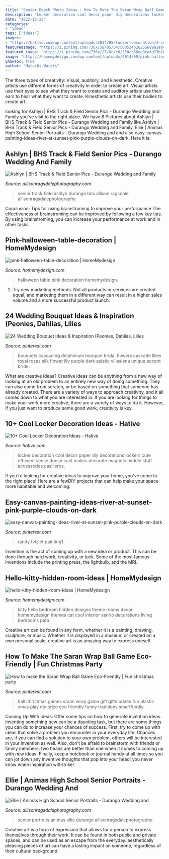 ```yaml
---
title: "Senior Beach Photo Ideas : How To Make The Saran Wrap Ball Game Eco-friendly"
description: "Locker decoration cool decor paper diy decorations lockers cute efficient sense doesn cost makes decorate magnets middle stuff accessories casilleros"
date: "2022-12-23"
categories:
- "ideas"
tags: ["ideas"]
images:
- "https://hative.com/wp-content/uploads/2014/05/locker-decoration/4-contact-paper-locker-decoration.jpg"
featuredImage: "https://i.pinimg.com/736x/58/05/34/580534b26255689a1ed44f72a5654a68.jpg"
featured_image: "https://i.pinimg.com/736x/25/0c/c6/250cc66ee9cafd73b201e4afed9d213e.jpg"
image: "https://homemydesign.com/wp-content/uploads/2014/09/pink-halloween-table-decoration.jpg"
ShowToc: true
author: "Malachi Waters"
---
```



The three types of creativity: Visual, auditory, and kinesthetic.
Creative artists use different forms of creativity in order to create art. Visual artists use their eyes to see what they want to create and auditory artists use their ears to hear what they want to create. Kinesthetic artists use their bodies to create art.

	

		
looking for Ashlyn | BHS Track &amp; Field Senior Pics - Durango Wedding and Family you've visit to the right place. We have 8 Pictures about Ashlyn | BHS Track &amp; Field Senior Pics - Durango Wedding and Family like Ashlyn | BHS Track &amp; Field Senior Pics - Durango Wedding and Family, Ellie | Animas High School Senior Portraits - Durango Wedding and and also easy-canvas-painting-ideas-river-at-sunset-pink-purple-clouds-on-dark. Here it is:
		
    
## Ashlyn | BHS Track &amp; Field Senior Pics - Durango Wedding And Family

<img loading=lazy src="https://allisonragsdalephotography.com/wp-content/uploads/2013/08/allisonragsdalephotography-1217.jpg" onerror="this.onerror=null;this.src='https://tse2.mm.bing.net/th?id=OIP.JlBPhlrNWzF9oAGafvPwpwHaLI&amp;pid=15.1';" alt="Ashlyn | BHS Track &amp; Field Senior Pics - Durango Wedding and Family">

_Source: allisonragsdalephotography.com_

>senior track field ashlyn durango bhs allison ragsdale allisonragsdalephotography. 

	

Conclusion: Tips for using brainstroming to improve your performance
The effectiveness of brainstroming can be improved by following a few key tips. By using brainstroming, you can increase your performance at work and in other tasks.

    
## Pink-halloween-table-decoration | HomeMydesign

<img loading=lazy src="https://homemydesign.com/wp-content/uploads/2014/09/pink-halloween-table-decoration.jpg" onerror="this.onerror=null;this.src='https://tse1.mm.bing.net/th?id=OIP.SY18StK4O_4xomBvnvwmowHaLH&amp;pid=15.1';" alt="pink-halloween-table-decoration | HomeMydesign">

_Source: homemydesign.com_

>halloween table pink decoration homemydesign. 

	

1. Try new marketing methods. Not all products or services are created equal, and marketing them in a different way can result in a higher sales volume and a more successful product launch.

    
## 24 Wedding Bouquet Ideas &amp; Inspiration (Peonies, Dahlias, Lilies

<img loading=lazy src="https://i.pinimg.com/736x/25/0c/c6/250cc66ee9cafd73b201e4afed9d213e.jpg" onerror="this.onerror=null;this.src='https://tse3.mm.bing.net/th?id=OIP.rCfRv0d8sQnr8kUoVgpOowHaLH&amp;pid=15.1';" alt="24 Wedding Bouquet Ideas &amp; Inspiration (Peonies, Dahlias, Lilies">

_Source: pinterest.com_

>bouquets cascading delphinium bouquet bridal flowers cascade lilies royal roses silk flower lily purple dark asiatic villasiena unique accent bride. 

	

What are creative ideas?
Creative ideas can be anything from a new way of looking at an old problem to an entirely new way of doing something. They can also come from scratch, or be based on something that someone has already created. There are a variety of ways to approach creativity, and it all comes down to what you are interested in. If you are looking for things to make your work more creative, there are a variety of ways to do it. However, if you just want to produce some good work, creativity is key.

    
## 10+ Cool Locker Decoration Ideas - Hative

<img loading=lazy src="https://hative.com/wp-content/uploads/2014/05/locker-decoration/4-contact-paper-locker-decoration.jpg" onerror="this.onerror=null;this.src='https://tse2.mm.bing.net/th?id=OIP.OKAdD3z3iR9AekLOzqiHPQHaJ6&amp;pid=15.1';" alt="10+ Cool Locker Decoration Ideas - Hative">

_Source: hative.com_

>locker decoration cool decor paper diy decorations lockers cute efficient sense doesn cost makes decorate magnets middle stuff accessories casilleros. 

	

If you're looking for creative ideas to improve your home, you've come to the right place! Here are a fewDIY projects that can help make your space more habitable and welcoming.

    
## Easy-canvas-painting-ideas-river-at-sunset-pink-purple-clouds-on-dark

<img loading=lazy src="https://i.pinimg.com/736x/12/24/9c/12249c964a28a85c93911860b9542bd4.jpg" onerror="this.onerror=null;this.src='https://tse2.mm.bing.net/th?id=OIP.syElN6CYybxdYW4rxvCXFQHaJ5&amp;pid=15.1';" alt="easy-canvas-painting-ideas-river-at-sunset-pink-purple-clouds-on-dark">

_Source: pinterest.com_

>randy tvizlet painting1. 

	

Invention is the act of coming up with a new idea or product. This can be done through hard work, creativity, or luck. Some of the most famous inventions include the printing press, the lightbulb, and the MRI.

    
## Hello-kitty-hidden-room-ideas | HomeMydesign

<img loading=lazy src="https://homemydesign.com/wp-content/uploads/2014/06/hello-kitty-hidden-room-ideas.jpg" onerror="this.onerror=null;this.src='https://tse3.mm.bing.net/th?id=OIP.7FUIDXv34wLvXQkpQTjkGAHaJ-&amp;pid=15.1';" alt="hello-kitty-hidden-room-ideas | HomeMydesign">

_Source: homemydesign.com_

>kitty hello bedroom hidden designs theme rooms decor homemydesign themes cat cool interior sanrio decorations living bedrooms para. 

	

Creative art can be found in any form, whether it is a painting, drawing, sculpture, or music. Whether it is displayed in a museum or created on a own personal scale, creative art is an amazing way to express oneself.

    
## How To Make The Saran Wrap Ball Game Eco-Friendly | Fun Christmas Party

<img loading=lazy src="https://i.pinimg.com/736x/58/05/34/580534b26255689a1ed44f72a5654a68.jpg" onerror="this.onerror=null;this.src='https://tse2.mm.bing.net/th?id=OIP.41Dg66iJS_vhafmT2Tl2vAHaJ_&amp;pid=15.1';" alt="How to make the Saran Wrap Ball Game Eco-Friendly | Fun christmas party">

_Source: pinterest.com_

>ball christmas games saran wrap game gift gifts prizes fun plastic xmas play diy prize eco friendly funny traditions smartfundiy. 

	

Coming Up With Ideas: Offer some tips on how to generate invention ideas.
Inventing something new can be a daunting task, but there are some things you can do to increase your chances of success. First, try to come up with ideas that solve a problem you encounter in your everyday life. Chances are, if you can find a solution to your own problem, others will be interested in your invention as well. Also, don't be afraid to brainstorm with friends or family members; two heads are better than one when it comes to coming up with new ideas. Finally, keep a notebook or journal handy at all times so you can jot down any inventive thoughts that pop into your head; you never know when inspiration will strike!

    
## Ellie | Animas High School Senior Portraits - Durango Wedding And

<img loading=lazy src="https://allisonragsdalephotography.com/wp-content/uploads/2013/07/allisonragsdalephotography-5727.jpg" onerror="this.onerror=null;this.src='https://tse4.mm.bing.net/th?id=OIP.eR9zfPSOytNHbLM_vOiuyQHaLI&amp;pid=15.1';" alt="Ellie | Animas High School Senior Portraits - Durango Wedding and">

_Source: allisonragsdalephotography.com_

>senior portraits animas ellie durango allisonragsdalephotography. 

	

Creative art is a form of expression that allows for a person to express themselves through their work. It can be found in both public and private spaces, and can be used as an escape from the everyday. aesthetically pleasing pieces of art can have a lasting impact on someone, regardless of their cultural background.

